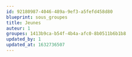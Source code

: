 ```yaml
---
id: 92180987-4046-489a-9ef3-a5fefd458d80
blueprint: sous_groupes
title: Jeunes
auteur: 1
groupes: 1413b9ca-b54f-4b4a-afc0-8b0511b6b1b8
updated_by: 1
updated_at: 1632736507
---
```

